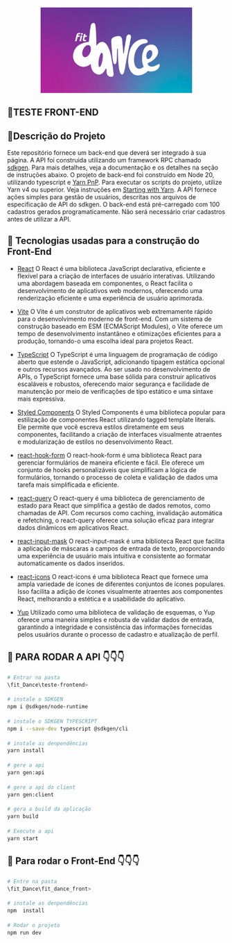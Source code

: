 <div style='align-items: center; text-align: center;'>
  <img src="./image.png" width="350px" alt="Descrição da imagem" style="margin-top: 20px;">
</div>


## 📝TESTE FRONT-END
  

## 📝Descrição do Projeto

Este repositório fornece um back-end que deverá ser integrado à sua página. A API foi construida utilizando um framework RPC chamado [sdkgen](https://sdkgen.github.io/). Para mais detalhes, veja a documentação e os detalhes na seção de instruções abaixo. O projeto de back-end foi construído em Node 20, utilizando typescript e [Yarn PnP](https://yarnpkg.com/features/pnp). Para executar os scripts do projeto, utilize Yarn v4 ou superior. Veja instruções em [Starting with Yarn](https://yarnpkg.com/getting-started/install). A API fornece ações simples para gestão de usuários, descritas nos arquivos de especificação de API do sdkgen. O back-end está pré-carregado com 100 cadastros gerados programaticamente. Não será necessário criar cadastros antes de utilizar a API.



## 🔨 Tecnologias usadas para a construção do Front-End


- [React](https://pt-br.reactjs.org/) O React é uma biblioteca JavaScript declarativa, eficiente e flexível para a criação de interfaces de usuário interativas. Utilizando uma abordagem baseada em componentes, o React facilita o desenvolvimento de aplicativos web modernos, oferecendo uma renderização eficiente e uma experiência de usuário aprimorada.

- [Vite](https://vitejs.dev/) O Vite é um construtor de aplicativos web extremamente rápido para o desenvolvimento moderno de front-end. Com um sistema de construção baseado em ESM (ECMAScript Modules), o Vite oferece um tempo de desenvolvimento instantâneo e otimizações eficientes para a produção, tornando-o uma escolha ideal para projetos React.

- [TypeScript](https://www.typescriptlang.org/) O TypeScript é uma linguagem de programação de código aberto que estende o JavaScript, adicionando tipagem estática opcional e outros recursos avançados. Ao ser usado no desenvolvimento de APIs, o TypeScript fornece uma base sólida para construir aplicativos escaláveis e robustos, oferecendo maior segurança e facilidade de manutenção por meio de verificações de tipo estático e uma sintaxe mais expressiva.

- [Styled Components](https://styled-components.com/) O Styled Components é uma biblioteca popular para estilização de componentes React utilizando tagged template literals. Ele permite que você escreva estilos diretamente em seus componentes, facilitando a criação de interfaces visualmente atraentes e modularização de estilos no desenvolvimento React.

- [react-hook-form](https://react-hook-form.com/) O react-hook-form é uma biblioteca React para gerenciar formulários de maneira eficiente e fácil. Ele oferece um conjunto de hooks personalizáveis que simplificam a lógica de formulários, tornando o processo de coleta e validação de dados uma tarefa mais simplificada e eficiente.

- [react-query](https://react-query.tanstack.com/) O react-query é uma biblioteca de gerenciamento de estado para React que simplifica a gestão de dados remotos, como chamadas de API. Com recursos como caching, invalidação automática e refetching, o react-query oferece uma solução eficaz para integrar dados dinâmicos em aplicativos React.

- [react-input-mask](https://www.npmjs.com/package/react-input-mask) O react-input-mask é uma biblioteca React que facilita a aplicação de máscaras a campos de entrada de texto, proporcionando uma experiência de usuário mais intuitiva e consistente ao formatar automaticamente os dados inseridos.

- [react-icons](https://react-icons.github.io/react-icons/) O react-icons é uma biblioteca React que fornece uma ampla variedade de ícones de diferentes conjuntos de ícones populares. Isso facilita a adição de ícones visualmente atraentes aos componentes React, melhorando a estética e a usabilidade do aplicativo.


- [Yup](https://www.npmjs.com/package/yup) Utilizado como uma biblioteca de validação de esquemas, o Yup oferece uma maneira simples e robusta de validar dados de entrada, garantindo a integridade e consistência das informações fornecidas pelos usuários durante o processo de cadastro e atualização de perfil.


## 🚀 PARA RODAR A API 👇👇👇
``` bash 
# Entrar na pasta 
\fit_Dance\teste-frontend>

# instale o SDKGEN
npm i @sdkgen/node-runtime

# instale o SDKGEN TYPESCRIPT
npm i --save-dev typescript @sdkgen/cli

# instale as denpendências
yarn install

# gere a api
yarn gen:api

# gere a api do client
yarn gen:client

# gera a build da aplicação
yarn build

# Execute a api
yarn start


```


## 🚀 Para rodar o Front-End  👇👇👇
``` bash 
# Entre na pasta 
\fit_Dance\fit_dance_front>

# instale as denpendências
npm  install

# Rodar o projeto
npm run dev

```

